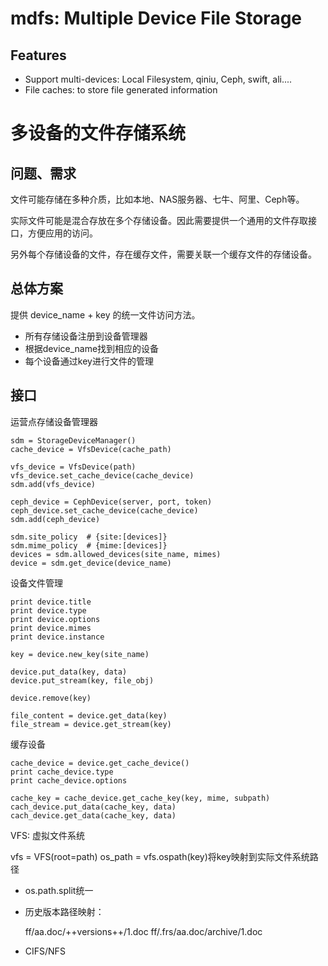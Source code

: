 # mdfs: Multiple Device File Storage



## Features

- Support multi-devices: Local Filesystem, qiniu, Ceph, swift, ali....
- File caches: to store file generated information

# 多设备的文件存储系统

## 问题、需求

文件可能存储在多种介质，比如本地、NAS服务器、七牛、阿里、Ceph等。

实际文件可能是混合存放在多个存储设备。因此需要提供一个通用的文件存取接口，方便应用的访问。

另外每个存储设备的文件，存在缓存文件，需要关联一个缓存文件的存储设备。

## 总体方案

提供 device_name + key 的统一文件访问方法。

- 所有存储设备注册到设备管理器
- 根据device_name找到相应的设备
- 每个设备通过key进行文件的管理

## 接口

运营点存储设备管理器

    sdm = StorageDeviceManager()
    cache_device = VfsDevice(cache_path)

    vfs_device = VfsDevice(path)
    vfs_device.set_cache_device(cache_device)
    sdm.add(vfs_device)

    ceph_device = CephDevice(server, port, token)
    ceph_device.set_cache_device(cache_device)
    sdm.add(ceph_device)

    sdm.site_policy  # {site:[devices]}
    sdm.mime_policy  # {mime:[devices]}
    devices = sdm.allowed_devices(site_name, mimes)
    device = sdm.get_device(device_name)

设备文件管理

    print device.title
    print device.type
    print device.options
    print device.mimes
    print device.instance

    key = device.new_key(site_name)

    device.put_data(key, data)
    device.put_stream(key, file_obj)

    device.remove(key)

    file_content = device.get_data(key)
    file_stream = device.get_stream(key)

缓存设备

    cache_device = device.get_cache_device()
    print cache_device.type
    print cache_device.options

    cache_key = cache_device.get_cache_key(key, mime, subpath)
    cach_device.put_data(cache_key, data)
    cach_device.get_data(cache_key, data)

VFS: 虚拟文件系统

  vfs = VFS(root=path)
  os_path = vfs.ospath(key)将key映射到实际文件系统路径

- os.path.split统一
- 历史版本路径映射：

    ff/aa.doc/++versions++/1.doc
    ff/.frs/aa.doc/archive/1.doc

- CIFS/NFS
